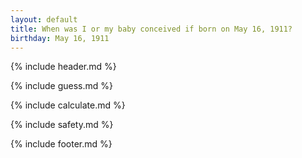 ```yaml
---
layout: default
title: When was I or my baby conceived if born on May 16, 1911?
birthday: May 16, 1911
---
```


{% include header.md %}

{% include guess.md %}

{% include calculate.md %}

{% include safety.md %}

{% include footer.md %}



